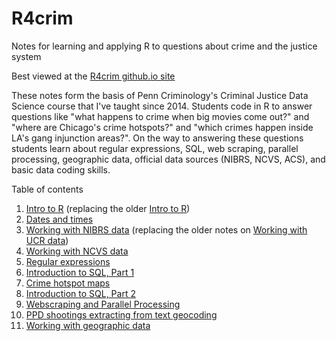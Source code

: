 # R4crim
Notes for learning and applying R to questions about crime and the justice system

Best viewed at the [R4crim github.io site](https://gregridgeway.github.io/R4crim/)

These notes form the basis of Penn Criminology's Criminal Justice Data Science course that I've taught since 2014. Students code in R to answer questions like "what happens to crime when big movies come out?" and "where are Chicago's crime hotspots?" and "which crimes happen inside LA's gang injunction areas?". On the way to answering these questions students learn about regular expressions, SQL, web scraping, parallel processing, geographic data, official data sources (NIBRS, NCVS, ACS), and basic data coding skills.

Table of contents
1. [Intro to R](01_Intro_to_R_protests.html) (replacing the older [Intro to R](01-Intro-to-R.html))
2. [Dates and times](02_Dates_and_times.html)
3. [Working with NIBRS data](03_Working_with_NIBRS_data.html) (replacing the older notes on [Working with UCR data](03-Working-with-UCR-data.html))
4. [Working with NCVS data](04_Working_with_NCVS_data.html)
5. [Regular expressions](05_Regular_expressions.html)
6. [Introduction to SQL, Part 1](06_Introduction_to_SQL1.html)
7. [Crime hotspot maps](07_Crime_Hotspot_Map.html)
8. [Introduction to SQL, Part 2](08_Introduction_to_SQL2.html)
9. [Webscraping and Parallel Processing](09_Webscraping_and_Parallel_Processing.html)
10. [PPD shootings extracting from text geocoding](10_PPD_shootings_extracting_from_text_geocoding.html)
11. [Working with geographic data](11_Working_with_geographic_data.html)

